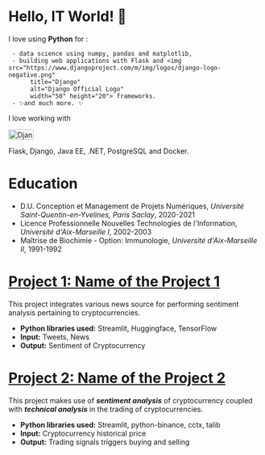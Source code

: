 # Hello, IT World!  👋

I love using **Python** for :
     
     - data science using numpy, pandas and matplotlib,
     - building web applications with Flask and <img src="https://www.djangoproject.com/m/img/logos/django-logo-negative.png"
          title="Django"
          alt="Django Official Logo"
          width="50" height="20"> frameworks.
     - ✨and much more. ✨

I love working with
<p>
     <img src="https://www.djangoproject.com/m/img/logos/django-logo-negative.png"
          title="Django"
          alt="Django Official Logo"
          width="50" height="20">
</p>
     

Flask, Django, Java EE, .NET, PostgreSQL and Docker.

# Education
* D.U. Conception et Management de Projets Numériques, *Université Saint-Quentin-en-Yvelines, Paris Saclay*, 2020-2021
* Licence Professionnelle Nouvelles Technologies de l'Information, *Université d'Aix-Marseille I*, 2002-2003
* Maîtrise de Biochimie - Option: Immunologie, *Université d'Aix-Marseille II*, 1991-1992

# [Project 1: Name of the Project 1](http://samir-kanine.io/project1)

This project integrates various news source for performing sentiment analysis pertaining to cryptocurrencies.
* **Python libraries used:** Streamlit, Huggingface, TensorFlow
* **Input:** Tweets, News
* **Output:** Sentiment of Cryptocurrency

# [Project 2: Name of the Project 2](http://samir-kanine.io/project2)

This project makes use of ***sentiment analysis*** of cryptocurrency coupled with ***technical analysis*** in the trading of cryptocurrencies.
* **Python libraries used:** Streamlit, python-binance, cctx, talib
* **Input:** Cryptocurrency historical price
* **Output:** Trading signals triggers buying and selling
